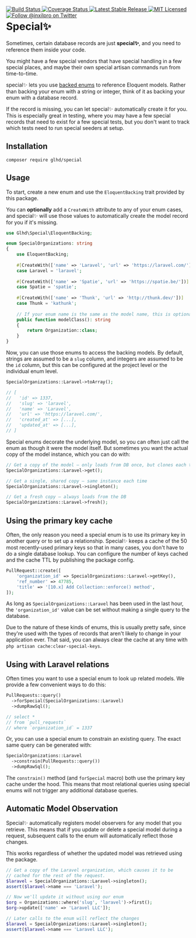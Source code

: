 <div style="float: right;">
	<a href="https://github.com/glhd/special/actions" target="_blank">
		<img 
			src="https://github.com/glhd/special/workflows/PHPUnit/badge.svg" 
			alt="Build Status" 
		/>
	</a>
	<a href="https://codeclimate.com/github/glhd/special/test_coverage" target="_blank">
		<img 
			src="https://api.codeclimate.com/v1/badges/17364871b7617d29896e/test_coverage" 
			alt="Coverage Status" 
		/>
	</a>
	<a href="https://packagist.org/packages/glhd/special" target="_blank">
        <img 
            src="https://poser.pugx.org/glhd/special/v/stable" 
            alt="Latest Stable Release" 
        />
	</a>
	<a href="./LICENSE" target="_blank">
        <img 
            src="https://poser.pugx.org/glhd/special/license" 
            alt="MIT Licensed" 
        />
    </a>
    <a href="https://twitter.com/inxilpro" target="_blank">
        <img 
            src="https://img.shields.io/twitter/follow/inxilpro?style=social" 
            alt="Follow @inxilpro on Twitter" 
        />
    </a>
</div>

# Special✨

Sometimes, certain database records are just **special✨**, and you need to
reference them inside your code.

You might have a few special vendors that have special handling in a few 
special places, and maybe their own special artisan commands run from time-to-time.

special✨ lets you use [backed enums](https://www.php.net/manual/en/language.enumerations.backed.php)
to reference Eloquent models. Rather than backing your enum with a string or
integer, think of it as backing your enum with a database record.

If the record is missing, you can let special✨ automatically create it for
you. This is especially great in testing, where you may have a few special
records that need to exist for a few special tests, but you don't want to 
track which tests need to run special seeders at setup.

## Installation

```shell
composer require glhd/special
```

## Usage

To start, create a new enum and use the `EloquentBacking` trait provided by 
this package. 

You can **optionally** add a `CreateWith` attribute to any of your enum cases, 
and special✨ will use those values to automatically create the model record
for you if it's missing.

```php
use Glhd\Special\EloquentBacking;

enum SpecialOrganizations: string
{
	use EloquentBacking;
	
	#[CreateWith(['name' => 'Laravel', 'url' => 'https://laravel.com/'])]
	case Laravel = 'laravel';
	
	#[CreateWith(['name' => 'Spatie', 'url' => 'https://spatie.be/'])]
	case Spatie = 'spatie';
	
	#[CreateWith(['name' => 'Thunk', 'url' => 'http://thunk.dev/'])]
	case Thunk = 'kathunk';
	
	// If your enum name is the same as the model name, this is optional.
	public function modelClass(): string
	{
		return Organization::class;
	}
}
```

Now, you can use those enums to access the backing models. By default,
strings are assumed to be a `slug` column, and integers are assumed to
be the `id` column, but this can be configured at the project level or
the individual enum level.

```php
SpecialOrganizations::Laravel->toArray();

// [
//   'id' => 1337,
//   'slug' => 'laravel',
//   'name' => 'Laravel',
//   'url' => 'https://laravel.com/',
//   'created_at' => [...],
//   'updated_at' => [...],
// ]
```

Special enums decorate the underlying model, so you can often just call
the enum as though it were the model itself. But sometimes you want the
actual copy of the model instance, which you can do with:

```php
// Get a copy of the model — only loads from DB once, but clones each time
SpecialOrganizations::Laravel->get();

// Get a single, shared copy — same instance each time
SpecialOrganizations::Laravel->singleton();

// Get a fresh copy — always loads from the DB
SpecialOrganizations::Laravel->fresh();
```

## Using the primary key cache

Often, the only reason you need a special enum is to use its primary key
in another query or to set up a relationship. Special✨ keeps a cache of
the 50 most recently-used primary keys so that in many cases, you don't
have to do a single database lookup. You can configure the number of keys
cached and the cache TTL by publishing the package config.

```php
PullRequest::create([
    'organization_id' => SpecialOrganizations::Laravel->getKey(),
    'ref_number' => 47785,
    'title' => '[10.x] Add Collection::enforce() method',
]);
```

As long as `SpecialOrganizations::Laravel` has been used in the last hour,
the `'organization_id'` value can be set without making a single query
to the database.

Due to the nature of these kinds of enums, this is usually pretty safe,
since they're used with the types of records that aren't likely to change
in your application ever. That said, you can always clear the cache
at any time with `php artisan cache:clear-special-keys`.

## Using with Laravel relations

Often times you want to use a special enum to look up related models. We
provide a few convenient ways to do this:

```php
PullRequests::query()
  ->forSpecial(SpecialOrganizations::Laravel)
  ->dumpRawSql();

// select *
// from `pull_requests`
// where `organization_id` = 1337
```

Or, you can use a special enum to constrain an existing query.
The exact same query can be generated with:

```php
SpecialOrganizations::Laravel
  ->constrain(PullRequests::query())
  ->dumpRawSql();
```

The `constrain()` method (and `forSpecial` macro) both use the primary
key cache under the hood. This means that most relational queries
using special enums will not trigger any additional database queries.

## Automatic Model Observation

Special✨ automatically registers model observers for any model that
you retrieve. This means that if you update or delete a special model 
during a request, subsequent calls to the enum will automatically
reflect those changes.

This works regardless of whether the updated model was retrieved using
the package.

```php
// Get a copy of the Laravel organization, which causes it to be
// cached for the rest of the request.
$laravel = SpecialOrganizations::Laravel->singleton();
assert($laravel->name === 'Laravel');

// Now we'll update it without using our enum
$org = Organizations::where('slug', 'laravel')->first();
$org->update(['name' => 'Laravel LLC']);

// Later calls to the enum will reflect the changes
$laravel = SpecialOrganizations::Laravel->singleton();
assert($laravel->name === 'Laravel LLC');
```

